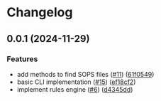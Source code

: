 # Changelog

## 0.0.1 (2024-11-29)


### Features

* add methods to find SOPS files ([#11](https://github.com/Bonial-International-GmbH/sops-check/issues/11)) ([61f0549](https://github.com/Bonial-International-GmbH/sops-check/commit/61f05497af13db4ff8275dc13e15f8bf62991d0c))
* basic CLI implementation ([#15](https://github.com/Bonial-International-GmbH/sops-check/issues/15)) ([ef18cf2](https://github.com/Bonial-International-GmbH/sops-check/commit/ef18cf2a65eb227fc907dbc0973ea71a36bc285b))
* implement rules engine ([#6](https://github.com/Bonial-International-GmbH/sops-check/issues/6)) ([d4345dd](https://github.com/Bonial-International-GmbH/sops-check/commit/d4345ddaa30681104b37e0f3ff1ae33aa5da9b35))

